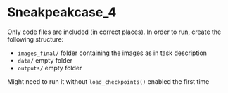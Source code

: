 # Sneakpeakcase_4

Only code files are included (in correct places). In order to run, create the following structure:

* `images_final/` folder containing the images as in task description
* `data/` empty folder
* `outputs/` empty folder

Might need to run it without `load_checkpoints()` enabled the first time
